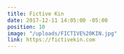 ```yaml
---
title: Fictive Kin
date: 2017-12-11 14:05:00 -05:00
position: 10
image: "/uploads/FICTIVE%20KIN.jpg"
link: https://fictivekin.com
---
```


